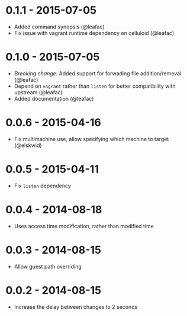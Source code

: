 0.1.1 - 2015-07-05
==================
- Added command synopsis (@leafac)
- Fix issue with vagrant runtime dependency on celluloid (@leafac)

0.1.0 - 2015-07-05
==================
- *Breaking change:* Added support for forwading file addition/removal (@leafac)
- Depend on `vagrant` rather than `listen` for better compatibility with upstream (@leafac)
- Added documentation (@leafac)

0.0.6 - 2015-04-16
==================
- Fix multimachine use, allow specifying which machine to target (@elskwid)

0.0.5 - 2015-04-11
==================
- Fix `listen` dependency

0.0.4 - 2014-08-18
==================
- Uses access time modification, rather than modified time

0.0.3 - 2014-08-15
==================
- Allow guest path overriding


0.0.2 - 2014-08-15
==================
- Increase the delay between changes to 2 seconds
